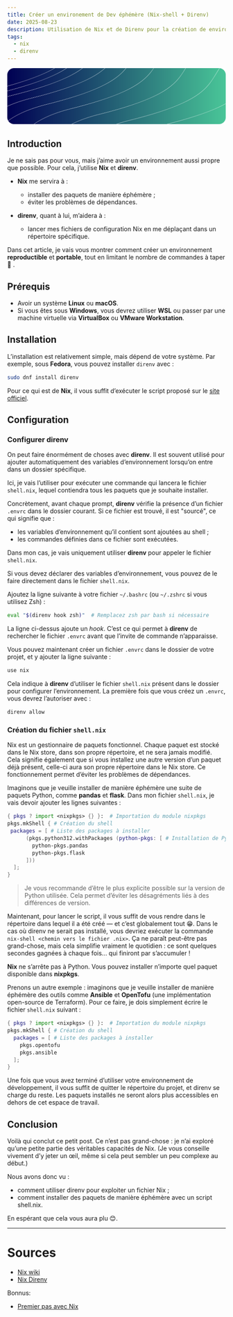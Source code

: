 ```yaml
---
title: Créer un environement de Dev éphémère (Nix-shell + Direnv)
date: 2025-08-23
description: Utilisation de Nix et de Direnv pour la création de environnement de développement éphémère
tags:
  - nix
  - direnv
---
```


![Image](Billboard.svg)
## Introduction

Je ne sais pas pour vous, mais j’aime avoir un environnement aussi propre que possible. Pour cela, j’utilise **Nix** et **direnv**.

* **Nix** me servira à :

  * installer des paquets de manière éphémère ;
  * éviter les problèmes de dépendances.

* **direnv**, quant à lui, m’aidera à :

  * lancer mes fichiers de configuration Nix en me déplaçant dans un répertoire spécifique.

Dans cet article, je vais vous montrer comment créer un environnement **reproductible** et **portable**, tout en limitant le nombre de commandes à taper 🦾 .

## Prérequis

* Avoir un système **Linux** ou **macOS**.
* Si vous êtes sous **Windows**, vous devrez utiliser **WSL** ou passer par une machine virtuelle via **VirtualBox** ou **VMware Workstation**.

## Installation

L’installation est relativement simple, mais dépend de votre système.
Par exemple, sous **Fedora**, vous pouvez installer `direnv` avec :

```bash
sudo dnf install direnv
```

Pour ce qui est de **Nix**, il vous suffit d’exécuter le script proposé sur le [site officiel](https://nixos.org/download.html).

## Configuration

### Configurer direnv

On peut faire énormément de choses avec **direnv**. Il est souvent utilisé pour ajouter automatiquement des variables d’environnement lorsqu’on entre dans un dossier spécifique.

Ici, je vais l’utiliser pour exécuter une commande qui lancera le fichier `shell.nix`, lequel contiendra tous les paquets que je souhaite installer.

Concrètement, avant chaque prompt, **direnv** vérifie la présence d’un fichier `.envrc` dans le dossier courant.
Si ce fichier est trouvé, il est "sourcé", ce qui signifie que :

* les variables d’environnement qu’il contient sont ajoutées au shell ;
* les commandes définies dans ce fichier sont exécutées.

Dans mon cas, je vais uniquement utiliser **direnv** pour appeler le fichier `shell.nix`.

Si vous devez déclarer des variables d’environnement, vous pouvez de le faire directement dans le fichier `shell.nix`.

Ajoutez la ligne suivante à votre fichier `~/.bashrc` (ou `~/.zshrc` si vous utilisez Zsh) :

```bash
eval "$(direnv hook zsh)"  # Remplacez zsh par bash si nécessaire
```

La ligne ci-dessus ajoute un *hook*.
C’est ce qui permet à **direnv** de rechercher le fichier `.envrc` avant que l’invite de commande n’apparaisse.

Vous pouvez maintenant créer un fichier `.envrc` dans le dossier de votre projet, et y ajouter la ligne suivante :

```bash
use nix
```

Cela indique à **direnv** d’utiliser le fichier `shell.nix` présent dans le dossier pour configurer l’environnement.
La première fois que vous créez un `.envrc`, vous devrez l’autoriser avec :

```bash
direnv allow
```

### Création du fichier `shell.nix`

Nix est un gestionnaire de paquets fonctionnel. Chaque paquet est stocké dans le Nix store, dans son propre répertoire, et ne sera jamais modifié.
Cela signifie également que si vous installez une autre version d’un paquet déjà présent, celle-ci aura son propre répertoire dans le Nix store.
Ce fonctionnement permet d’éviter les problèmes de dépendances.

Imaginons que je veuille installer de manière éphémère une suite de paquets Python, comme **pandas** et **flask**.
Dans mon fichier `shell.nix`, je vais devoir ajouter les lignes suivantes :

```nix
{ pkgs ? import <nixpkgs> {} }:  # Importation du module nixpkgs
pkgs.mkShell { # Création du shell
 packages = [ # Liste des packages à installer
      (pkgs.python312.withPackages (python-pkgs: [ # Installation de Python avec ses packages
        python-pkgs.pandas
        python-pkgs.flask
      ]))
  ];
}
```

> Je vous recommande d’être le plus explicite possible sur la version de Python utilisée.
> Cela permet d’éviter les désagréments liés à des différences de version.

Maintenant, pour lancer le script, il vous suffit de vous rendre dans le répertoire dans lequel il a été créé — et c’est globalement tout 😁.
Dans le cas où direnv ne serait pas installé, vous devriez exécuter la commande `nix-shell <chemin vers le fichier .nix>`.
Ça ne paraît peut-être pas grand-chose, mais cela simplifie vraiment le quotidien : ce sont quelques secondes gagnées à chaque fois... qui finiront par s’accumuler !


**Nix** ne s’arrête pas à Python. Vous pouvez installer n’importe quel paquet disponible dans **nixpkgs**.

Prenons un autre exemple : imaginons que je veuille installer de manière éphémère des outils comme **Ansible** et **OpenTofu** (une implémentation open-source de Terraform).
Pour ce faire, je dois simplement écrire le fichier `shell.nix` suivant :

```nix
{ pkgs ? import <nixpkgs> {} }:  # Importation du module nixpkgs
pkgs.mkShell { # Création du shell
  packages = [ # Liste des packages à installer
    pkgs.opentofu
    pkgs.ansible
  ];
}
```

Une fois que vous avez terminé d’utiliser votre environnement de développement, il vous suffit de quitter le répertoire du projet, et direnv se charge du reste.
Les paquets installés ne seront alors plus accessibles en dehors de cet espace de travail.


## Conclusion
Voilà qui conclut ce petit post. Ce n’est pas grand-chose : je n’ai exploré qu’une petite partie des véritables capacités de Nix.
(Je vous conseille vivement d’y jeter un œil, même si cela peut sembler un peu complexe au début.)

Nous avons donc vu :
- comment utiliser direnv pour exploiter un fichier Nix ;
- comment installer des paquets de manière éphémère avec un script shell.nix.

En espérant que cela vous aura plu 😊.

---

# Sources

- [Nix wiki](https://nixos.wiki/wiki/Main_Page)
- [Nix Direnv](https://github.com/nix-community/nix-direnv)

Bonnus:
- [Premier pas avec Nix](https://lafor.ge/nix-1/#la-philosophie-derriere-nix)



